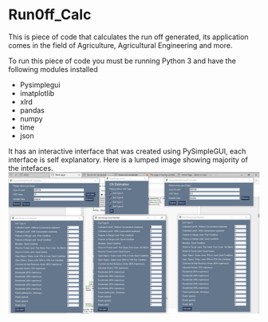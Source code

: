 # Run0ff_Calc
This is piece of code that calculates the run off generated, its application comes in the field of Agriculture, Agricultural Engineering and more.

To run this piece of code you must be running Python 3 and have the following modules installed
<ul>
  <li>Pysimplegui</li>
  <li>imatplotlib</li>
  <li>xlrd</li>
  <li>pandas</li>
  <li>numpy</li>
  <li>time</li>
  <li>json</li>
</ul>

It has an interactive interface that was created using PySimpleGUI, each interface is self explanatory.
Here is a lumped image showing majority of the intefaces.
<br>
![interfaces](imgs/Screenshot%20(165).png)
